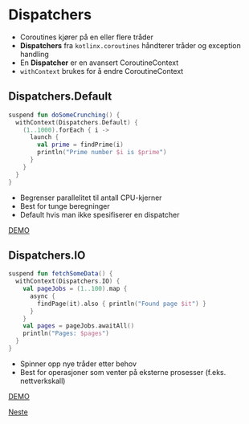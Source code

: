 # Dispatchers

- Coroutines kjører på en eller flere tråder
- **Dispatchers** fra `kotlinx.coroutines` håndterer tråder og exception handling
- En **Dispatcher** er en avansert CoroutineContext
- `withContext` brukes for å endre CoroutineContext

## Dispatchers.Default

```kotlin
suspend fun doSomeCrunching() {
  withContext(Dispatchers.Default) {
    (1..1000).forEach { i ->
      launch {
        val prime = findPrime(i)
        println("Prime number $i is $prime")
      }
    }
  }
}
```

- Begrenser parallelitet til antall CPU-kjerner
- Best for tunge beregninger
- Default hvis man ikke spesifiserer en dispatcher

[DEMO](../src/main/java/net/sagberg/DispatchersDefault.kt)

## Dispatchers.IO

```kotlin
suspend fun fetchSomeData() {
  withContext(Dispatchers.IO) {
    val pageJobs = (1..100).map {
      async {
        findPage(it).also { println("Found page $it") }
      }
    }
    val pages = pageJobs.awaitAll()
    println("Pages: $pages")
  }
}
```

- Spinner opp nye tråder etter behov
- Best for operasjoner som venter på eksterne prosesser (f.eks. nettverkskall)

[DEMO](../src/main/java/net/sagberg/DispatchersIO.kt)

[Neste](08-sequence.md)
